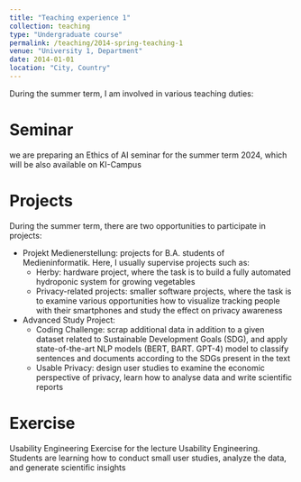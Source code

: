 ```yaml
---
title: "Teaching experience 1"
collection: teaching
type: "Undergraduate course"
permalink: /teaching/2014-spring-teaching-1
venue: "University 1, Department"
date: 2014-01-01
location: "City, Country"
---
```


During the summer term, I am involved in various teaching duties: 

Seminar
======
we are preparing an Ethics of AI seminar for the summer term 2024, which will be also available on KI-Campus

Projects
======
During the summer term, there are two opportunities to participate in projects: 
* Projekt Medienerstellung: projects for B.A. students of Medieninformatik. Here, I usually supervise projects such as:
    * Herby: hardware project, where the task is to build a fully automated hydroponic system for growing vegetables
    * Privacy-related projects: smaller software projects, where the task is to examine various opportunities how to visualize tracking people with their smartphones and study the effect on privacy awareness
* Advanced Study Project:
     * Coding Challenge: scrap additional data in addition to a given dataset related to Sustainable Development Goals (SDG), and apply state-of-the-art NLP models (BERT, BART. GPT-4) model to classify sentences and documents according to the SDGs present in the text
     * Usable Privacy: design user studies to examine the economic perspective of privacy, learn how to analyse data and write scientific reports 

Exercise
======
Usability Engineering Exercise for the lecture Usability Engineering. Students are learning how to conduct small user studies, analyze the data, and generate scientific insights
